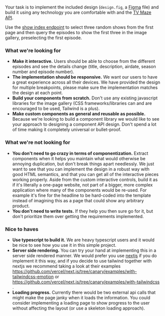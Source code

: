 Your task is to implement the included design (`design.fig`, a [Figma](https://www.figma.com/) file) and build it using any technology you are comfortable with and the [TV Maze API](https://www.tvmaze.com/api).

Use the [show index endpoint](https://www.tvmaze.com/api#show-index) to select three random shows from the first page and then query the episodes to show the first three in the image gallery, preselecting the first episode.

### What we're looking for

- **Make it interactive.** Users should be able to choose from the different episodes and see the details change (title, description, airdate, season number and episode number).
- **The implementation should be responsive.** We want our users to have a great experience across all their devices. We have provided the design for multiple breakpoints, please make sure the implementation matches the design at each point.
- **Build your components from scratch.** Don't use any existing javascript libraries for the image gallery (CSS frameworks/libraries can and are encouraged to be used, Tailwind is a plus).
- **Make custom components as general and reusable as possible.** Because we're looking to build a component library we would like to see your approach to designing a component API design. Don't spend a lot of time making it completely universal or bullet-proof.


### What we're not looking for
- **You don't need to go crazy in terms of componentization.** Extract components when it helps you maintain what would otherwise be annoying duplication, but don't break things apart needlessly. We just want to see that you can implement the design in a robust way with good HTML semantics, and that you can get all of the interactive pieces working properly. Aside from the custom interactive controls, build it as if it's literally a one-page website, not part of a bigger, more complex application where many of the components would be re-used. For example it's fine for the headline to be hard-coded into the template instead of imagining this as a page that could show any arbitrary product.
- **You don't need to write tests.** If they help you then sure go for it, but don't prioritize them over getting the requirements implemented.


### Nice to haves
- **Use typescript to build it.** We are heavy typescript users and it would be nice to see how you use it in this simple project.
- **Server side rendering.** You can try your hand at implementing this in a server side rendered manner. We would prefer you use [nextjs](https://nextjs.org/) if you do implement it this way, and if you decide to use tailwind together with nextjs we recommend taking a look at their examples https://github.com/vercel/next.js/tree/canary/examples/with-tailwindcss-emotion or https://github.com/vercel/next.js/tree/canary/examples/with-tailwindcss .
- **Loading progress.** Currently there would be two external api calls that might make the page janky when it loads the information. You could consider implementing a loading page to show progress to the user without affecting the layout (or use a skeleton loading approach).
